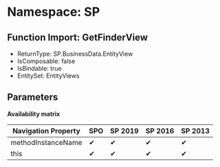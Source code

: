 # Namespace: SP

## Function Import: GetFinderView

- ReturnType: SP.BusinessData.EntityView
- IsComposable: false
- IsBindable: true
- EntitySet: EntityViews

## Parameters

**Availability matrix**

Navigation Property | SPO | SP 2019 | SP 2016 | SP 2013
----------|-----|---------|---------|--------
methodInstanceName | ✔ | ✔ | ✔ | ✔
this | ✔ | ✔ | ✔ | ✔
